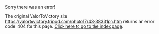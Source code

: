 

Sorry there was an error!

The original ValorToVictory site https://valortovictory.tripod.com/photo17/43-38331ph.htm returns an error code: 404 for this page. [Click here to go to the index page](../index.md).